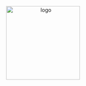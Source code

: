<header>

  <div align="center">
    <img src="https://i.imgur.com/yon51FX.png" alt="logo" height="200">
  </div>
  
</header>
